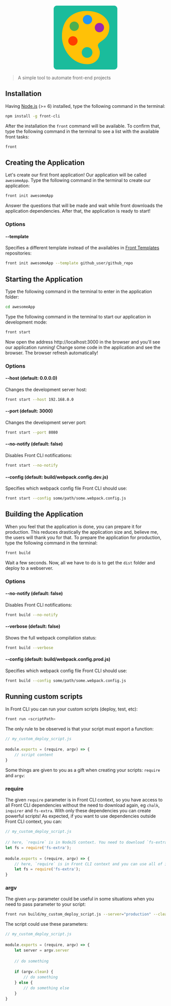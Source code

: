 <p align="center">
    <a href="https://front-cli.github.io">
        <img src="https://raw.githubusercontent.com/front-cli/front-cli/master/logo/logo-lg.png" width="200" alt="Front CLI"/>
    </a>
</p>

> A simple tool to automate front-end projects

## Installation

Having [Node.js](https://nodejs.org) (>= 6) installed, type the following command in the terminal:

```bash
npm install -g front-cli
```

After the installation the `front` command will be available. To confirm that, type the following command in the terminal to see a list with the available front tasks:

```bash
front
```

## Creating the Application

Let's create our first front application! Our application will be called `awesomeApp`. Type the following command in the terminal to create our application:

```bash
front init awesomeApp
```

Answer the questions that will be made and wait while front downloads the application dependencies. After that, the application is ready to start!

### Options

#### --template

Specifies a different template instead of the availables in [Front Templates](https://github.com/front-templates) repositories:

```bash
front init awesomeApp --template github_user/github_repo
```

## Starting the Application

Type the following command in the terminal to enter in the application folder:

```bash
cd awesomeApp
```

Type the following command in the terminal to start our application in development mode:

```bash
front start
```

Now open the address http://localhost:3000 in the browser and you'll see our application running! Change some code in the application and see the browser. The browser refresh automatically!

### Options

#### --host (default: 0.0.0.0)

Changes the development server host:

```bash
front start --host 192.168.0.0
```

#### --port (default: 3000)

Changes the development server port:

```bash
front start --port 8080
```

#### --no-notify (default: false)

Disables Front CLI notifications:

```bash
front start --no-notify
```

#### --config (default: build/webpack.config.dev.js)

Specifies which webpack config file Front CLI should use:

```bash
front start --config some/path/some.webpack.config.js
```

## Building the Application

When you feel that the application is done, you can prepare it for production. This reduces drastically the application size and, believe me, the users will thank you for that. To prepare the application for production, type the following command in the terminal:

```bash
front build
```

Wait a few seconds. Now, all we have to do is to get the `dist` folder and deploy to a webserver.

### Options

#### --no-notify (default: false)

Disables Front CLI notifications:

```bash
front build --no-notify
```

#### --verbose (default: false)

Shows the full webpack compilation status:

```bash
front build --verbose
```

#### --config (default: build/webpack.config.prod.js)

Specifies which webpack config file Front CLI should use:

```bash
front build --config some/path/some.webpack.config.js
```

## Running custom scripts

In Front CLI you can run your custom scripts (deploy, test, etc):

```bash
front run <scriptPath>
```

The only rule to be observed is that your script must export a function:

```js
// my_custom_deploy_script.js

module.exports = (require, argv) => {
    // script content
}
```

Some things are given to you as a gift when creating your scripts: `require` and `argv`:

### require

The given `require` parameter is in Front CLI context, so you have access to all Front CLI dependencies without the need to download again, eg `chalk`, `inquirer` and `fs-extra`. With only these dependencies you can create powerful scripts! As expected, if you want to use dependencies outside Front CLI context, you can:

```js
// my_custom_deploy_script.js

// here, `require` is in NodeJS context. You need to download `fs-extra` (npm install fs-extra) to use.
let fs = require('fs-extra');

module.exports = (require, argv) => {
    // here, `require` is in Front CLI context and you can use all of its dependencies.
    let fs = require('fs-extra');
}
```

### argv

The given `argv` parameter could be useful in some situations when you need to pass parameter to your script:

```bash
front run build/my_custom_deploy_script.js --server="production" --clean
```

The script could use these parameters:

```js
// my_custom_deploy_script.js

module.exports = (require, argv) => {
    let server = argv.server

    // do something

    if (argv.clean) {
        // do something
    } else {
        // do something else
    }
}
```
